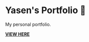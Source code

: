 # Yasen's Portfolio 🚀

My personal portfolio. 

[**VIEW HERE**](https://blancpain.github.io/portfolio/)
